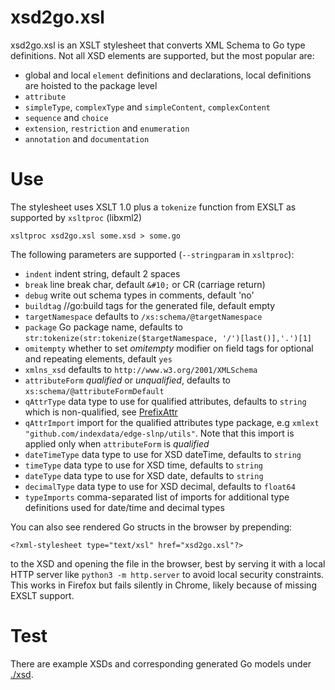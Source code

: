 # xsd2go.xsl

xsd2go.xsl is an XSLT stylesheet that converts XML Schema to Go type definitions. Not all XSD elements are supported, but the most
popular are:

*  global and local `element` definitions and declarations, local definitions are hoisted to the package level
* `attribute`
* `simpleType`, `complexType` and `simpleContent`, `complexContent`
* `sequence` and `choice`
* `extension`, `restriction` and `enumeration`
* `annotation` and `documentation`

# Use

The stylesheet uses XSLT 1.0 plus a `tokenize` function from EXSLT as supported by `xsltproc` (libxml2)

```
xsltproc xsd2go.xsl some.xsd > some.go
```

The following parameters are supported (`--stringparam` in `xsltproc`):

* `indent` indent string, default 2 spaces
* `break` line break char, default `&#10;` or CR (carriage return)
* `debug` write out schema types in comments, default 'no'
* `buildtag` //go:build tags for the generated file, default empty
* `targetNamespace` defaults to `/xs:schema/@targetNamespace`
* `package` Go package name, defaults to `str:tokenize(str:tokenize($targetNamespace, '/')[last()],'.')[1]`
* `omitempty` whether to set _omitempty_ modifier on field tags for optional and repeating elements, default `yes`
* `xmlns_xsd` defaults to `http://www.w3.org/2001/XMLSchema`
* `attributeForm` _qualified_ or _unqualified_, defaults to `xs:schema/@attributeFormDefault`
* `qAttrType` data type to use for qualified attributes, defaults to `string` which is non-qualified, see [PrefixAttr](https://github.com/indexdata/edge-slnp/blob/xsd-2-go-xsl/utils/xml.go)
* `qAttrImport` import for the qualified attributes type package, e.g `xmlext "github.com/indexdata/edge-slnp/utils"`. Note that this import is applied only when `attributeForm` is _qualified_
* `dateTimeType` data type to use for XSD dateTime, defaults to `string`
* `timeType` data type to use for XSD time, defaults to `string`
* `dateType` data type to use for XSD date, defaults to `string`
* `decimalType` data type to use for XSD decimal, defaults to `float64`
* `typeImports` comma-separated list of imports for additional type definitions used for date/time and decimal types

You can also see rendered Go structs in the browser by prepending:

```
<?xml-stylesheet type="text/xsl" href="xsd2go.xsl"?>
```

to the XSD and opening the file in the browser, best by serving it with a local HTTP server like `python3 -m http.server` to avoid local security constraints. This works in Firefox but fails silently in Chrome, likely because of missing EXSLT support.

# Test

There are example XSDs and corresponding generated Go models under [./xsd](xsd/).
